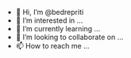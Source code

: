 - 👋 Hi, I’m @bedrepriti
- 👀 I’m interested in ...
- 🌱 I’m currently learning ...
- 💞️ I’m looking to collaborate on ...
- 📫 How to reach me ...

<!---
bedrepriti/bedrepriti is a ✨ special ✨ repository because its `README.md` (this file) appears on your GitHub profile.
You can click the Preview link to take a look at your changes.
--->
